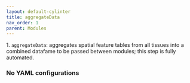 ```yaml
---
layout: default-cylinter
title: aggregateData
nav_order: 1
parent: Modules
---
```


1\. `aggregateData`: aggregates spatial feature tables from all tissues into a combined datafame to be passed between modules; this step is fully automated.

### No YAML configurations
